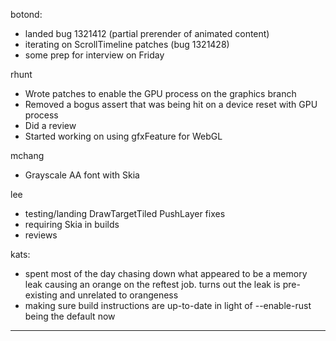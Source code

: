 botond:
* landed bug 1321412 (partial prerender of animated content) 
* iterating on ScrollTimeline patches (bug 1321428) 
* some prep for interview on Friday



rhunt
* Wrote patches to enable the GPU process on the graphics branch
* Removed a bogus assert that was being hit on a device reset with GPU process
* Did a review
* Started working on using gfxFeature for WebGL



mchang
* Grayscale AA font with Skia



lee
* testing/landing DrawTargetTiled PushLayer fixes
* requiring Skia in builds
* reviews



kats:
* spent most of the day chasing down what appeared to be a memory leak causing an orange on the reftest job. turns out the leak is pre-existing and unrelated to orangeness
* making sure build instructions are up-to-date in light of --enable-rust being the default now

________________


